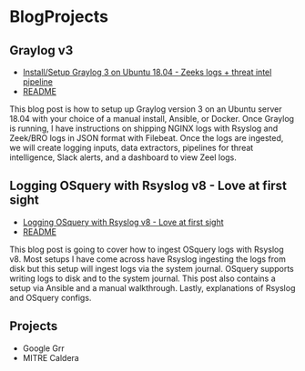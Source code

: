 # BlogProjects

## Graylog v3
* [Install/Setup Graylog 3 on Ubuntu 18.04 - Zeeks logs + threat intel pipeline](https://holdmybeersecurity.com/2019/03/27/install-setup-graylog-3-on-ubuntu-18-04-zeeks-logs-threat-intel-pipeline/)
* [README](Graylogv3/README.md)

This blog post is how to setup up Graylog version 3 on an Ubuntu server 18.04 with your choice of a manual install, Ansible, or Docker. Once Graylog is running, I have instructions on shipping NGINX logs with Rsyslog and Zeek/BRO logs in JSON format with Filebeat. Once the logs are ingested, we will create logging inputs, data extractors,  pipelines for threat intelligence, Slack alerts, and a dashboard to view Zeel logs.

## Logging OSquery with Rsyslog v8 - Love at first sight
* [Logging OSquery with Rsyslog v8 - Love at first sight](https://holdmybeersecurity.com/2019/03/29/logging-osquery-with-rsyslog-v8-love-at-first-sight/)
* [README](osquery_rsyslog/README.md)

This blog post is going to cover how to ingest OSquery logs with Rsyslog v8. Most setups I have come across have Rsyslog ingesting the logs from disk but this setup will ingest logs via the system journal. OSquery supports writing logs to disk and to the system journal. This post also contains a setup via Ansible and a manual walkthrough. Lastly, explanations of Rsyslog and OSquery configs.

## Projects
* Google Grr
* MITRE Caldera
